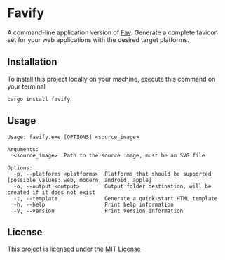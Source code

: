 # Favify

A command-line application version of [Fav](https://github.com/Namchee/fav). Generate a complete favicon set for your web applications with the desired target platforms.

## Installation

To install this project locally on your machine, execute this command on your terminal

```shell
cargo install favify
```

## Usage

```shell
Usage: favify.exe [OPTIONS] <source_image>

Arguments:
  <source_image>  Path to the source image, must be an SVG file

Options:
  -p, --platforms <platforms>  Platforms that should be supported [possible values: web, modern, android, apple]
  -o, --output <output>        Output folder destination, will be created if it does not exist
  -t, --template               Generate a quick-start HTML template
  -h, --help                   Print help information
  -V, --version                Print version information
```

## License

This project is licensed under the [MIT License](./LICENSE)